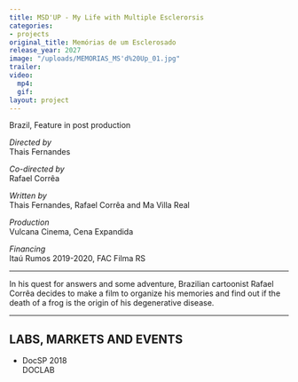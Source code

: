 ```yaml
---
title: MSD'UP - My Life with Multiple Esclerorsis
categories:
- projects
original_title: Memórias de um Esclerosado
release_year: 2027
image: "/uploads/MEMORIAS_MS'd%20Up_01.jpg"
trailer: 
video:
  mp4: 
  gif: 
layout: project
---
```


Brazil, Feature in post production

*Directed by*\
Thais Fernandes

*Co-directed by*\
Rafael Corrêa

*Written by*\
Thais Fernandes, Rafael Corrêa and Ma Villa Real

*Production*\
Vulcana Cinema, Cena Expandida

*Financing*\
Itaú Rumos 2019-2020, FAC Filma RS

---

In his quest for answers and some adventure, Brazilian cartoonist Rafael Corrêa decides to make a film to organize his memories and find out if the death of a frog is the origin of his degenerative disease. 

---

## LABS, MARKETS AND EVENTS

* DocSP 2018\
  DOCLAB